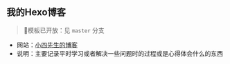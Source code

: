 ## 我的Hexo博客

>🎊模板已开放：见 `master` 分支

+ 网站：[小四先生的博客](https://hexo.xiaosi.world)
+ 说明：主要记录平时学习或者解决一些问题时的过程或是心得体会什么的东西